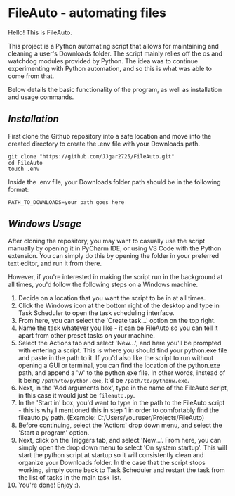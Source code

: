 # FileAuto - automating files

Hello! This is FileAuto.

This project is a Python automating script that allows for maintaining and cleaning a user's Downloads folder. The script mainly relies off the os and watchdog modules provided by Python. The idea was to continue experimenting with Python automation, and so this is what was able to come from that.

Below details the basic functionality of the program, as well as installation and usage commands.

## **_Installation_**

First clone the Github repository into a safe location and move into the created directory to create the .env file with your Downloads path.

```
git clone "https://github.com/JJgar2725/FileAuto.git"
cd FileAuto
touch .env
```

Inside the .env file, your Downloads folder path should be in the following format:

```
PATH_TO_DOWNLOADS=your path goes here
```

## **_Windows Usage_**

After cloning the repository, you may want to casually use the script manually by opening it in PyCharm IDE, or using VS Code with the Python extension. You can simply do this by opening the folder in your preferred text editor, and run it from there.

However, if you're interested in making the script run in the background at all times, you'd follow the following steps on a Windows machine.

1. Decide on a location that you want the script to be in at all times. 
2. Click the Windows icon at the bottom right of the desktop and type in Task Scheduler to open the task scheduling interface.
3. From here, you can select the 'Create task...' option on the top right. 
4. Name the task whatever you like - it can be FileAuto so you can tell it apart from other preset tasks on your machine.
5. Select the Actions tab and select 'New...', and here you'll be prompted with entering a script. This is where you should find your python.exe file and paste in the path to it. If you'd also like the script to run without opening a GUI or terminal, you can find the location of the python.exe path, and append a 'w' to the python.exe file. In other words, instead of it being ```/path/to/python.exe```, it'd be ```/path/to/pythonw.exe```.
6. Next, in the 'Add arguments box', type in the name of the FileAuto script, in this case it would just be ```fileauto.py```.
7. In the 'Start in' box, you'd want to type in the path to the FileAuto script - this is why I mentioned this in step 1 in order to comfortably find the fileauto.py path. (Example: C:/Users/youruser/Projects/FileAuto)
8. Before continuing, select the 'Action:' drop down menu, and select the 'Start a program' option.
9. Next, click on the Triggers tab, and select 'New...'. From here, you can simply open the drop down menu to select 'On system startup'. This will start the python script at startup so it will consistently clean and organize your Downloads folder. In the case that the script stops working, simply come back to Task Scheduler and restart the task from the list of tasks in the main task list.
10. You're done! Enjoy :).